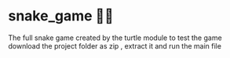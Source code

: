 # snake_game 🐍🐍

The full snake game created by the turtle module to test the game download the project folder as zip , extract it and run the main file
